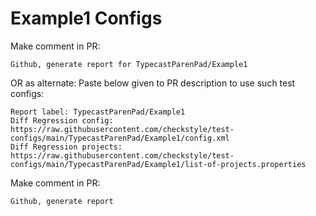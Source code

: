 # Example1 Configs
Make comment in PR:
```
Github, generate report for TypecastParenPad/Example1
```
OR as alternate:
Paste below given to PR description to use such test configs:
```
Report label: TypecastParenPad/Example1
Diff Regression config: https://raw.githubusercontent.com/checkstyle/test-configs/main/TypecastParenPad/Example1/config.xml
Diff Regression projects: https://raw.githubusercontent.com/checkstyle/test-configs/main/TypecastParenPad/Example1/list-of-projects.properties
```
Make comment in PR:
```
Github, generate report
```
